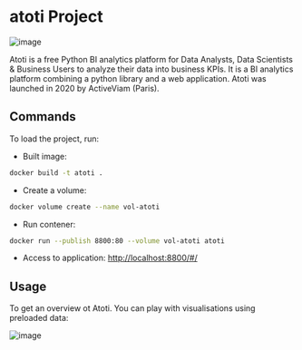 # atoti Project


![image](https://user-images.githubusercontent.com/115105125/211676747-fa370022-5c74-43e7-b915-07916d6e2312.png)


Atoti is a free Python BI analytics platform for Data Analysts, Data Scientists & Business Users to analyze their data into business KPIs.
It is a BI analytics platform combining a python library and a web application.
Atoti was launched in 2020 by ActiveViam (Paris).



## Commands

To load the project, run:

- Built image:

```bash
docker build -t atoti .
```

- Create a volume:

```bash
docker volume create --name vol-atoti
```

- Run contener:

```bash
docker run --publish 8800:80 --volume vol-atoti atoti
```

- Access to application: [http://localhost:8800/#/](http://localhost:8800/#/)



## Usage

To get an overview ot Atoti. You can play with visualisations using preloaded data:

![image](https://user-images.githubusercontent.com/115105125/211925729-3449582e-90ad-4bdf-b7e0-8c4f9c3c4aeb.png)

